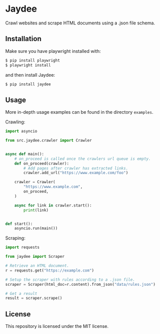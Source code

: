 # Jaydee

Crawl websites and scrape HTML documents using a .json file schema.

## Installation

Make sure you have playwright installed with:

```bash
$ pip install playwright
$ playwright install
```

and then install Jaydee:

```bash
$ pip install jaydee
```

## Usage

More in-depth usage examples can be found in the directory `examples`.

Crawling:
```python
import asyncio

from src.jaydee.crawler import Crawler


async def main():
    # on_proceed is called once the crawlers url queue is empty.
    def on_proceed(crawler):
        # Add pages after crawler has extracted links.
        crawler.add_url("https://www.example.com/foo")

    crawler = Crawler(
        "https://www.example.com",
        on_proceed,
    )

    async for link in crawler.start():
        print(link)


def start():
    asyncio.run(main())
```

Scraping:
```python
import requests

from jaydee import Scraper

# Retrieve an HTML document.
r = requests.get("https://example.com")

# Setup the scraper with rules according to a .json file.
scraper = Scraper(html_doc=r.content).from_json("data/rules.json")

# Get a result
result = scraper.scrape()
```

## License

This repository is licensed under the MIT license.
